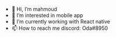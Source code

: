 - 👋 Hi, I’m mahmoud 
- 👀 I’m interested in mobile app
- 🌱 I’m currently working with  React native
- 📫 How to reach me discord: Oda#8950

<!---
Mahmoud412/Mahmoud412 is a ✨ special ✨ repository because its `README.md` (this file) appears on your GitHub profile.
You can click the Preview link to take a look at your changes.
--->
